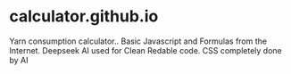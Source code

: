 # calculator.github.io
Yarn consumption calculator..
Basic Javascript and Formulas from the Internet. 
Deepseek AI used for Clean Redable code. CSS completely done by AI 
